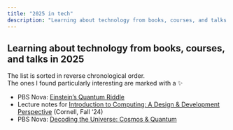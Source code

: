 ```yaml
---
title: "2025 in tech"
description: "Learning about technology from books, courses, and talks in 2025"
---
```


## Learning about technology from books, courses, and talks in 2025

The list is sorted in reverse chronological order.\
The ones I found particularly interesting are marked with a ✨

- PBS Nova: [Einstein’s Quantum Riddle](https://www.pbs.org/video/einsteins-quantum-riddle-ykvwhm/) <!-- 2/4/2025 -->
- Lecture notes for [Introduction to Computing: A Design & Development Perspective](https://www.cs.cornell.edu/courses/cs1110/2024fa/) (Cornell, Fall ‘24) <!-- 2/4/2025 -->
- PBS Nova: [Decoding the Universe: Cosmos & Quantum](https://www.pbs.org/wgbh/nova/series/decoding-the-universe/) <!-- 2/3/2025 -->


